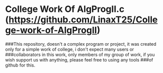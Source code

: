 # College Work Of AlgProgII.c (https://github.com/LinaxT25/College-work-of-AlgProgII)
###This repository, doesn't a complex program or project, it was created only for a simple work of college, i don't expect many users or ###collaborators in this work, only members of my group of work, if you wish support us with anything, please feel free to using any tools ###of github for this. 


